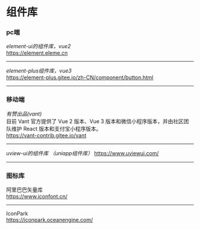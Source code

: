 # 组件库
### pc端
_element-ui的组件库，vue2_    
https://element.eleme.cn  
___

_element-plus组件库，vue3_  
https://element-plus.gitee.io/zh-CN/component/button.html
___
### 移动端
_有赞出品(vant)_  
目前 Vant 官方提供了 Vue 2 版本、Vue 3 版本和微信小程序版本，并由社区团队维护 React 版本和支付宝小程序版本。  
https://vant-contrib.gitee.io/vant  
___
_uview-ui的组件库 （uniapp组件库）_
https://www.uviewui.com/
___
### 图标库
阿里巴巴矢量库   
https://www.iconfont.cn/
___
IconPark  
https://iconpark.oceanengine.com/  